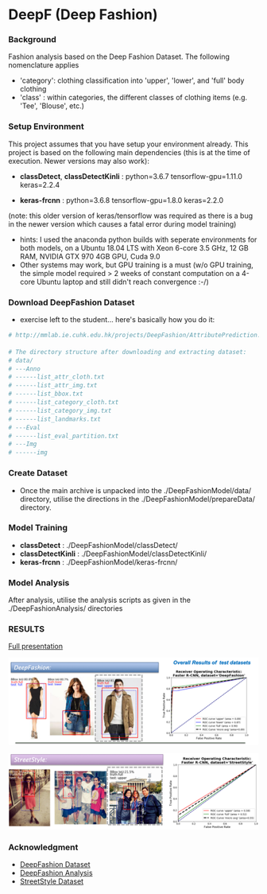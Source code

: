 # DeepF (Deep Fashion)

### Background
Fashion analysis based on the Deep Fashion Dataset.  The following nomenclature applies
- 'category':  clothing classification into 'upper', 'lower', and 'full' body clothing
- 'class'   :  within categories, the different classes of clothing items (e.g. 'Tee', 'Blouse', etc.)

### Setup Environment

This project assumes that you have setup your environment already. This project is based on the
following main dependencies (this is at the time of execution.  Newer versions may also work):
- **classDetect**, **classDetectKinli** : 
   python=3.6.7
   tensorflow-gpu=1.11.0
   keras=2.2.4

- **keras-frcnn** :
   python=3.6.8
   tensorflow-gpu=1.8.0
   keras=2.2.0

(note:  this older version of keras/tensorflow was required as there is a bug in the newer version
which causes a fatal error during model training)

- hints:  I used the anaconda python builds with seperate environments for both models,
 on a Ubuntu 18.04 LTS with Xeon 6-core 3.5 GHz, 12 GB RAM, NVIDIA GTX 970 4GB GPU, Cuda 9.0
- Other systems may work, but GPU training is a must (w/o GPU training, the simple model required > 2 weeks of constant computation on a 4-core Ubuntu laptop and still didn't reach convergence :-/)    

### Download DeepFashion Dataset 
- exercise left to the student... here's basically how you do it:
```sh
# http://mmlab.ie.cuhk.edu.hk/projects/DeepFashion/AttributePrediction.html

# The directory structure after downloading and extracting dataset:
# data/
# ---Anno
# ------list_attr_cloth.txt
# ------list_attr_img.txt
# ------list_bbox.txt
# ------list_category_cloth.txt
# ------list_category_img.txt
# ------list_landmarks.txt
# ---Eval
# ------list_eval_partition.txt
# ---Img
# ------img
```

### Create Dataset
-  Once the main archive is unpacked into the ./DeepFashionModel/data/ directory, utilise the directions
 in the ./DeepFashionModel/prepareData/ directory.

### Model Training

- **classDetect**      : ./DeepFashionModel/classDetect/
- **classDetectKinli** : ./DeepFashionModel/classDetectKinli/
- **keras-frcnn**      : ./DeepFashionModel/keras-frcnn/

### Model Analysis

After analysis, utilise the analysis scripts as given in the ./DeepFashionAnalysis/ directories



### RESULTS
[Full presentation](https://github.com/RexBarker/DeepF/blob/master/Deep%20Fashion%20Presentation_benign.pptx)

![alt text](https://github.com/RexBarker/DeepF/blob/master/Results/DeepFashionResult.png "DeepFashion datset")

![alt text](https://github.com/RexBarker/DeepF/blob/master/Results/StreetStyleResult.png "StreetStyle datset")


### Acknowledgment
- [DeepFashion Dataset](http://mmlab.ie.cuhk.edu.hk/projects/DeepFashion.html)
- [DeepFashion Analysis](https://medium.com/@birdortyedi_23820/deep-learning-lab-episode-4-deep-fashion-2df9e15a63e1)
- [StreetStyle Dataset](http://streetstyle.cs.cornell.edu/index.html)
